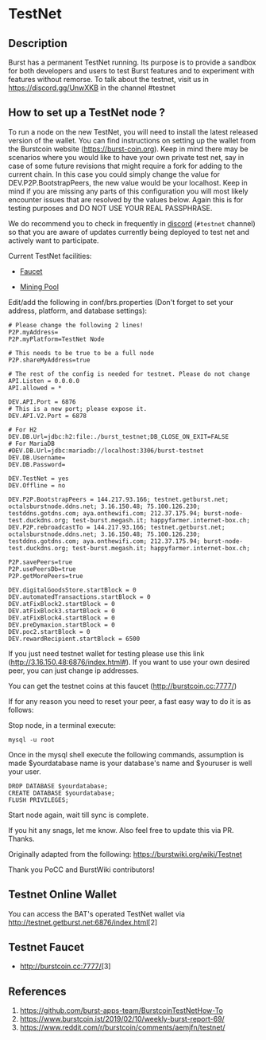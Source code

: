 # TestNet

## Description

Burst has a permanent TestNet running. Its purpose is to provide a sandbox for both developers and users to test Burst features and to experiment with features without remorse. To talk about the testnet, visit us in <https://discord.gg/UnwXKB> in the channel \#testnet

## How to set up a TestNet node ?

To run a node on the new TestNet, you will need to install the latest released version of the wallet. You can find instructions on setting up the wallet from the Burstcoin website (https://burst-coin.org). Keep in mind there may be scenarios where you would like to have your own private test net, say in case of some future revisions that might require a fork for adding to the current chain. In this case you could simply change the value for DEV.P2P.BootstrapPeers, the new value would be your localhost. Keep in mind if you are missing any parts of this configuration you will most likely encounter issues that are resolved by the values below. Again this is for testing purposes and DO NOT USE YOUR REAL PASSPHRASE.

We do recommend you to check in frequently in [discord](https://discord.gg/9S3eUBy) (`#testnet` channel) so that you are aware of updates currently being deployed to test net and actively want to participate.

Current TestNet facilities:

* [Faucet](http://burstcoin.cc:7777/)

* [Mining Pool](http://75.100.126.230:8124/)

Edit/add the following in conf/brs.properties (Don't forget to set your address, platform, and database settings):

```properties
# Please change the following 2 lines!
P2P.myAddress=
P2P.myPlatform=TestNet Node

# This needs to be true to be a full node
P2P.shareMyAddress=true

# The rest of the config is needed for testnet. Please do not change
API.Listen = 0.0.0.0
API.allowed = *

DEV.API.Port = 6876
# This is a new port; please expose it.
DEV.API.V2.Port = 6878

# For H2
DEV.DB.Url=jdbc:h2:file:./burst_testnet;DB_CLOSE_ON_EXIT=FALSE
# For MariaDB
#DEV.DB.Url=jdbc:mariadb://localhost:3306/burst-testnet
DEV.DB.Username=
DEV.DB.Password=

DEV.TestNet = yes
DEV.Offline = no

DEV.P2P.BootstrapPeers = 144.217.93.166; testnet.getburst.net; octalsburstnode.ddns.net; 3.16.150.48; 75.100.126.230; testddns.gotdns.com; aya.onthewifi.com; 212.37.175.94; burst-node-test.duckdns.org; test-burst.megash.it; happyfarmer.internet-box.ch;
DEV.P2P.rebroadcastTo = 144.217.93.166; testnet.getburst.net; octalsburstnode.ddns.net; 3.16.150.48; 75.100.126.230; testddns.gotdns.com; aya.onthewifi.com; 212.37.175.94; burst-node-test.duckdns.org; test-burst.megash.it; happyfarmer.internet-box.ch;

P2P.savePeers=true
P2P.usePeersDb=true
P2P.getMorePeers=true

DEV.digitalGoodsStore.startBlock = 0
DEV.automatedTransactions.startBlock = 0
DEV.atFixBlock2.startBlock = 0
DEV.atFixBlock3.startBlock = 0
DEV.atFixBlock4.startBlock = 0
DEV.preDymaxion.startBlock = 0
DEV.poc2.startBlock = 0
DEV.rewardRecipient.startBlock = 6500
```

If you just need testnet wallet for testing please use this link (http://3.16.150.48:6876/index.html#). If you want to use your own desired peer, you can just change ip addresses.

You can get the testnet coins at this faucet (http://burstcoin.cc:7777/)

If for any reason you need to reset your peer, a fast easy way to do it is as follows:

Stop node, in a terminal execute:
````
mysql -u root
````
Once in the mysql shell execute the following commands, assumption is made $yourdatabase name is your database's name and $youruser is well your user.
````
DROP DATABASE $yourdatabase;
CREATE DATABASE $yourdatabase;
FLUSH PRIVILEGES;
````
Start node again, wait till sync is complete.

If you hit any snags, let me know. Also feel free to update this via PR. Thanks.

Originally adapted from the following: https://burstwiki.org/wiki/Testnet

Thank you PoCC and BurstWiki contributors!

## Testnet Online Wallet

You can access the BAT's operated TestNet wallet via <http://testnet.getburst.net:6876/index.html>[2]

## Testnet Faucet

-   <http://burstcoin.cc:7777/>[3]

## References

1. <https://github.com/burst-apps-team/BurstcoinTestNetHow-To>
2. <https://www.burstcoin.ist/2019/02/10/weekly-burst-report-69/>
3. <https://www.reddit.com/r/burstcoin/comments/aemjfn/testnet/>
